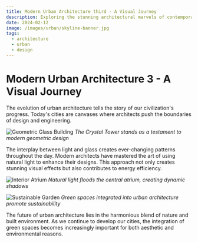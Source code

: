 ```yaml
---
title: Modern Urban Architecture third - A Visual Journey
description: Exploring the stunning architectural marvels of contemporary cities
date: 2024-02-12
image: /images/urban/skyline-banner.jpg
tags:
  - architecture
  - urban
  - design
---
```


# Modern Urban Architecture 3 - A Visual Journey

The evolution of urban architecture tells the story of our civilization's progress. Today's cities are canvases where architects push the boundaries of design and engineering.

![Geometric Glass Building](/images/urban/geometric-building.jpg)
*The Crystal Tower stands as a testament to modern geometric design*

The interplay between light and glass creates ever-changing patterns throughout the day. Modern architects have mastered the art of using natural light to enhance their designs. This approach not only creates stunning visual effects but also contributes to energy efficiency.

![Interior Atrium](/images/urban/atrium.jpg)
*Natural light floods the central atrium, creating dynamic shadows*

![Sustainable Garden](/images/urban/roof-garden.jpg)
*Green spaces integrated into urban architecture promote sustainability*

The future of urban architecture lies in the harmonious blend of nature and built environment. As we continue to develop our cities, the integration of green spaces becomes increasingly important for both aesthetic and environmental reasons.
